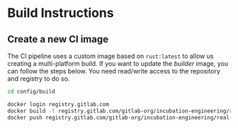 # Build Instructions

## Create a new CI image

The CI pipeline uses a custom image based on `rust:latest` to allow us creating
a multi-platform build. If you want to update the *builder* image, you can
follow the steps below. You need read/write access to the repository and
registry to do so.

```bash
cd config/build

docker login registry.gitlab.com
docker build -t registry.gitlab.com/gitlab-org/incubation-engineering/real-time-editing/yrb .
docker push registry.gitlab.com/gitlab-org/incubation-engineering/real-time-editing/yrb
```
